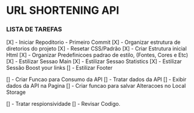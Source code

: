 # URL SHORTENING API


### LISTA DE TAREFAS

[X] - Iniciar Repoditorio - Primeiro Commit
[X] - Organizar estrutura de diretorios do projeto
[X] - Resetar CSS/Padrão
[X] - Criar Estrutura inicial Html
[X] - Organizar Predefinicoes padrao de estilo, (Fontes, Cores e Etc)
[X] - Estilizar Sessao Main
[X] - Estilizar Sessao Statistics
[X] - Estilizar Sessão Boost your links
[] - Estilizar Footer

[] - Criar Funcao para Consumo da API
[] - Tratar dados da API
[] - Exibir dados da API na Pagina
[] - Criar funcao para salvar Alteracoes no Local Storage

[] - Tratar respionsividade
[] - Revisar Codigo.


<!-- 

  Features
  Pricing
  Resources

  Login
  Sign Up

  More than just shorter links

  Build your brand’s recognition and get detailed insights 
  on how your links are performing.

  Get Started
  
  Shorten a link here...

  Shorten It!

  Advanced Statistics

  Track how your links are performing across the web with our 
  advanced statistics dashboard.

  Brand Recognition

  Boost your brand recognition with each click. Generic links don’t 
  mean a thing. Branded links help instil confidence in your content.

  Detailed Records

  Gain insights into who is clicking your links. Knowing when and where 
  people engage with your content helps inform better decisions.

  Fully Customizable

  Improve brand awareness and content discoverability through customizable 
  links, supercharging audience engagement.

  Boost your links today

  Get Started

  Features

  Link Shortening
  Branded Links
  Analytics

  Resources

  Blog
  Developers
  Support

  Company

  About
  Our Team
  Careers
  Contact
  
  <div class="attribution">
    Challenge by <a href="https://www.frontendmentor.io?ref=challenge" target="_blank">Frontend Mentor</a>. 
    Coded by <a href="#">Your Name Here</a>.
  </div>

 -->
